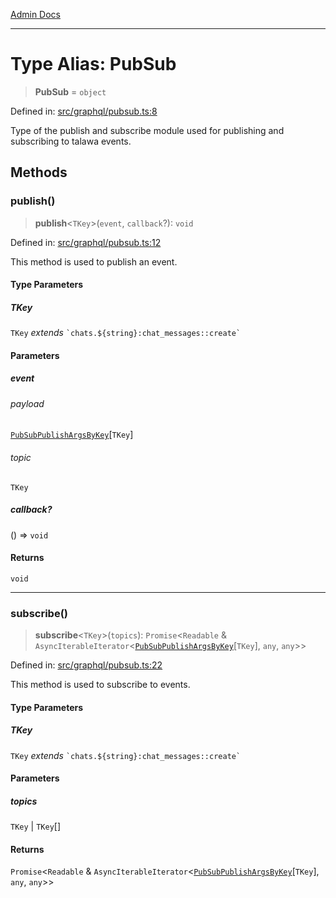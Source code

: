 [Admin Docs](/)

***

# Type Alias: PubSub

> **PubSub** = `object`

Defined in: [src/graphql/pubsub.ts:8](https://github.com/PurnenduMIshra129th/talawa-api/blob/dd95e2d2302936a5436289a9e626f7f4e2b14e02/src/graphql/pubsub.ts#L8)

Type of the publish and subscribe module used for publishing and subscribing to talawa events.

## Methods

### publish()

> **publish**\<`TKey`\>(`event`, `callback`?): `void`

Defined in: [src/graphql/pubsub.ts:12](https://github.com/PurnenduMIshra129th/talawa-api/blob/dd95e2d2302936a5436289a9e626f7f4e2b14e02/src/graphql/pubsub.ts#L12)

This method is used to publish an event.

#### Type Parameters

##### TKey

`TKey` *extends* `` `chats.${string}:chat_messages::create` ``

#### Parameters

##### event

###### payload

[`PubSubPublishArgsByKey`](PubSubPublishArgsByKey.md)\[`TKey`\]

###### topic

`TKey`

##### callback?

() => `void`

#### Returns

`void`

***

### subscribe()

> **subscribe**\<`TKey`\>(`topics`): `Promise`\<`Readable` & `AsyncIterableIterator`\<[`PubSubPublishArgsByKey`](PubSubPublishArgsByKey.md)\[`TKey`\], `any`, `any`\>\>

Defined in: [src/graphql/pubsub.ts:22](https://github.com/PurnenduMIshra129th/talawa-api/blob/dd95e2d2302936a5436289a9e626f7f4e2b14e02/src/graphql/pubsub.ts#L22)

This method is used to subscribe to events.

#### Type Parameters

##### TKey

`TKey` *extends* `` `chats.${string}:chat_messages::create` ``

#### Parameters

##### topics

`TKey` | `TKey`[]

#### Returns

`Promise`\<`Readable` & `AsyncIterableIterator`\<[`PubSubPublishArgsByKey`](PubSubPublishArgsByKey.md)\[`TKey`\], `any`, `any`\>\>
